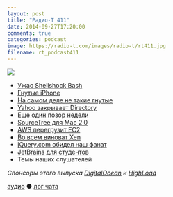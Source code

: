 ```yaml
---
layout: post
title: "Радио-Т 411"
date: 2014-09-27T17:20:00
comments: true
categories: podcast
image: https://radio-t.com/images/radio-t/rt411.jpg
filename: rt_podcast411
---
```

![](https://radio-t.com/images/radio-t/rt411.jpg)

* [Ужас Shellshock Bash](http://www.troyhunt.com/2014/09/everything-you-need-to-know-about.html)
* [Гнутые iPhone](http://www.bbc.co.uk/news/technology-29331349)
* [На самом деле не такие гнутые](http://www.iphoneincanada.ca/news/consumer-reports-iphone-6-not-as-bendy-as-believed-new-uncut-6-plus-bend-test-video/)
* [Yahoo закрывает Directory](http://prsm.tc/yx86F4)
* [Еще один позор недели](http://www.cultofmac.com/297693/hey-apple-happened-just-works/)
* [SourceTree для Mac 2.0](http://blog.sourcetreeapp.com/2014/09/25/sourcetree-for-mac-2-0-released/)
* [AWS перегрузит EC2](http://www.zdnet.com/aws-users-fret-over-downtime-ahead-of-amazons-massive-ec2-reboot-7000034041/)
* [Во всем виноват Xen](http://gigaom.com/2014/09/25/amazon-confirms-that-ec2-reboots-are-due-to-xen-issues/)
* [jQuery.com обидел наш фанат](http://www.zdnet.com/was-jquery-hacked-7000034009/)
* [JetBrains для студентов](http://blog.jetbrains.com/blog/2014/09/23/jetbrains-makes-its-products-free-for-students/)
* Темы наших слушателей

_Спонсоры этого выпуска [DigitalOcean](https://www.digitalocean.com) и [HighLoad](http://highload.ru/radio-t/)_

[аудио](http://cdn.radio-t.com/rt_podcast411.mp3) ● [лог чата](http://chat.radio-t.com/logs/radio-t-411.html)
<audio src="http://cdn.radio-t.com/rt_podcast411.mp3" preload="none"></audio>
